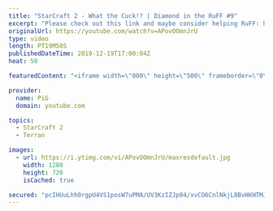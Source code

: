 ```yaml
---
title: "StarCraft 2 - What the Cuck!? | Diamond in the RuFF #9"
excerpt: "Please check out this link and maybe consider helping RuFF: https://www.gofundme.com/f/ruff-factory-home?utm_source=twitter&utm_medium=social&utm_campaign=p_cf+share-flow-1  Don't forget to show Ruff some love! Twitter: https://twitter.com/RuFF_SC2 Twitch: https://www.twitch.tv/ruff13 Youtube: https://www.youtube.com/user/WMRuFFKiD"
originalUrl: https://youtube.com/watch?v=APovOOmnJrU
type: video
length: PT19M50S
publishedDateTime: 2019-12-19T17:00:04Z
heat: 50

featuredContent: "<iframe width=\"800\" height=\"500\" frameborder=\"0\" src=\"https://www.youtube.com/embed/APovOOmnJrU\" allow=\"accelerometer; autoplay; encrypted-media; gyroscope; picture-in-picture\" allowfullscreen></iframe>"

provider:
  name: PiG
  domain: youtube.com

topics:
  - StarCraft 2
  - Terran

images:
  - url: https://i.ytimg.com/vi/APovOOmnJrU/maxresdefault.jpg
    width: 1280
    height: 720
    isCached: true

secured: "pcIHUuLhh0rgpU4VS1posW7uPMA/UV3KzIZJp04/xvCO6CnlNkjL8BvHKHTMJkJFajp1nByxFXVrR7RrgIE0675QVjM7Mn7LGxGLhCoaeHntSHzuntBpVvOkeU/AF6AlqH4bij+PFPMjNFClJ4xwrSUzt22pL9t80kWJpdZy1UgM6+KkrU++B267LB603jfsafnFuXw8vuov6aTzAc8A2k4Hq4ONO7N/UplAhMqhi2IeAzLrFO9AgWpn2NNx+nU2n6JzBxSLd+rV3uJi32JUI/Qs9aybd8a4kLhod2Y5ySfDmvPQAgB+Wrn15Nofl0FEy83Fbzp9wzdwhqgna7+YC1nQKKjNKgRdQpXpywuckNSZ4e4IUuEYxG4gIgR5fqpjbvMf0rjROMCw2e6ItfQEZrC2bJOGL7AMw+nVRUnz0BQ=;IYtGSvTPL55TzD0t44JWnw=="
---
```


